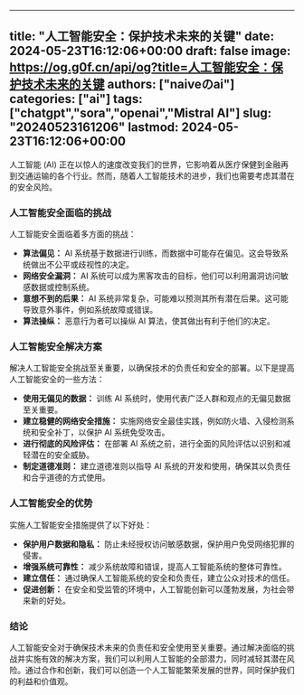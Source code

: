 
---
title: "人工智能安全：保护技术未来的关键"
date: 2024-05-23T16:12:06+00:00
draft: false
image: https://og.g0f.cn/api/og?title=人工智能安全：保护技术未来的关键
authors: ["naiveのai"]
categories: ["ai"]
tags: ["chatgpt","sora","openai","Mistral AI"]
slug: "20240523161206"
lastmod: 2024-05-23T16:12:06+00:00
---
人工智能 (AI) 正在以惊人的速度改变我们的世界，它影响着从医疗保健到金融再到交通运输的各个行业。然而，随着人工智能技术的进步，我们也需要考虑其潜在的安全风险。

### 人工智能安全面临的挑战

人工智能安全面临着多方面的挑战：

- **算法偏见：** AI 系统基于数据进行训练，而数据中可能存在偏见。这会导致系统做出不公平或歧视性的决定。
- **网络安全漏洞：** AI 系统可以成为黑客攻击的目标，他们可以利用漏洞访问敏感数据或控制系统。
- **意想不到的后果：** AI 系统非常复杂，可能难以预测其所有潜在后果。这可能导致意外事件，例如系统故障或错误。
- **算法操纵：** 恶意行为者可以操纵 AI 算法，使其做出有利于他们的决定。

### 人工智能安全解决方案

解决人工智能安全挑战至关重要，以确保技术的负责任和安全的部署。以下是提高人工智能安全的一些方法：

- **使用无偏见的数据：** 训练 AI 系统时，使用代表广泛人群和观点的无偏见数据至关重要。
- **建立稳健的网络安全措施：** 实施网络安全最佳实践，例如防火墙、入侵检测系统和安全补丁，以保护 AI 系统免受攻击。
- **进行彻底的风险评估：** 在部署 AI 系统之前，进行全面的风险评估以识别和减轻潜在的安全威胁。
- **制定道德准则：** 建立道德准则以指导 AI 系统的开发和使用，确保其以负责任和合乎道德的方式使用。

### 人工智能安全的优势

实施人工智能安全措施提供了以下好处：

- **保护用户数据和隐私：** 防止未经授权访问敏感数据，保护用户免受网络犯罪的侵害。
- **增强系统可靠性：** 减少系统故障和错误，提高人工智能系统的整体可靠性。
- **建立信任：** 通过确保人工智能系统的安全和负责任，建立公众对技术的信任。
- **促进创新：** 在安全和受监管的环境中，人工智能创新可以蓬勃发展，为社会带来新的好处。

### 结论

人工智能安全对于确保技术未来的负责任和安全使用至关重要。通过解决面临的挑战并实施有效的解决方案，我们可以利用人工智能的全部潜力，同时减轻其潜在风险。通过合作和创新，我们可以创造一个人工智能繁荣发展的世界，同时保护我们的利益和价值观。